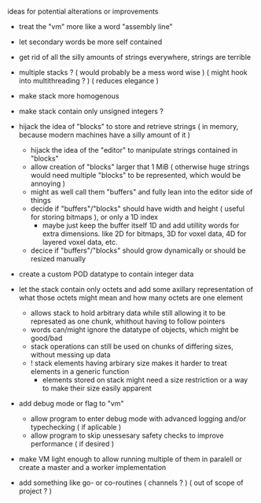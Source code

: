 ideas for potential alterations or improvements

- treat the "vm" more like a word "assembly line"

- let secondary words be more self contained

- get rid of all the silly amounts of strings everywhere, strings are terrible

- multiple stacks ? ( would probably be a mess word wise ) ( might hook into multithreading ? ) ( reduces elegance )

- make stack more homogenous

- make stack contain only unsigned integers ?

- hijack the idea of "blocks" to store and retrieve strings ( in memory, because modern machines have a silly amount of it )
  - hijack the idea of the "editor" to manipulate strings contained in "blocks"
  - allow creation of "blocks" larger that 1 MiB ( otherwise huge strings would need multiple "blocks" to be represented, which would be annoying )
  - might as well call them "buffers" and fully lean into the editor side of things
  - decide if "buffers"/"blocks" should have width and height ( useful for storing bitmaps ), or only a 1D index
    - maybe just keep the buffer itself 1D and add utillity words for extra dimensions. like 2D for bitmaps, 3D for voxel data, 4D for layered voxel data, etc.
  - decice if "buffers"/"blocks" should grow dynamically or should be resized manually

- create a custom POD datatype to contain integer data

- let the stack contain only octets and add some axillary representation of what those octets might mean and how many octets are one element
  - allows stack to hold arbitrary data while still allowing it to be represated as one chunk, whithout having to follow pointers
  - words can/might ignore the datatype of objects, which might be good/bad
  - stack operations can still be used on chunks of differing sizes, without messing up data
  - ! stack elements having arbirary size makes it harder to treat elements in a generic function
    - elements stored on stack might need a size restriction or a way to make their size easily apparent

- add debug mode or flag to "vm"
  - allow program to enter debug mode with advanced logging and/or typechecking ( if aplicable )
  - allow program to skip unessesary safety checks to improve performance ( if desired )
  
- make VM light enough to allow running multiple of them in paralell or create a master and a worker implementation

- add something like  go- or co-routines ( channels ? ) ( out of scope of project ? )